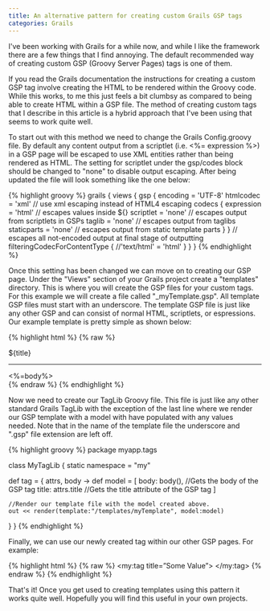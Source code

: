 ```yaml
---
title: An alternative pattern for creating custom Grails GSP tags
categories: Grails
---
```


I've been working with Grails for a while now, and while I like the framework there
are a few things that I find annoying. The default recommended way of creating
custom GSP (Groovy Server Pages) tags is one of them.

If you read the Grails documentation the instructions for creating a custom GSP tag
 involve creating the HTML to be rendered within the Groovy code. While this works,
 to me this just feels a bit clumbsy as compared to being able to create HTML within
  a GSP file. The method of creating custom tags that I describe in this article is
  a hybrid approach that I've been using that seems to work quite well.

To start out with this method we need to change the Grails Config.groovy file. By
default any content output from a scriptlet (i.e. <%= expression %>) in a GSP page
will be escaped to use XML entities rather than being rendered as HTML. The setting
for scriptlet under the gsp/codes block should be changed to "none" to disable output
escaping. After being updated the file will look something like the one below:

{% highlight groovy %}
grails {
  views {
    gsp {
      encoding = 'UTF-8'
      htmlcodec = 'xml' // use xml escaping instead of HTML4 escaping
      codecs {
        expression = 'html' // escapes values inside ${}
        scriptlet = 'none' // escapes output from scriptlets in GSPs
        taglib = 'none' // escapes output from taglibs
        staticparts = 'none' // escapes output from static template parts
      }
    }
    // escapes all not-encoded output at final stage of outputting
    filteringCodecForContentType {
        //'text/html' = 'html'
    }
  }
}
{% endhighlight %}

Once this setting has been changed we can move on to creating our GSP page. Under
the "Views" section of your Grails project create a "templates" directory. This
is where you will create the GSP files for your custom tags. For this example we
will create a file called "\_myTemplate.gsp". All template GSP files must start
with an underscore. The template GSP file is just like any other GSP and can
consist of normal HTML, scriptlets, or espressions. Our example template is pretty
simple as shown below:

{% highlight html %}
{% raw %}
<div>
  ${title}
  <hr />
  <%=body%>
</div>
{% endraw %}
{% endhighlight %}

Now we need to create our TagLib Groovy file. This file is just like any other
standard Grails TagLib with the exception of the last line where we render our
GSP template with a model with have populated with any values needed. Note that
in the name of the template file the underscore and ".gsp" file extension are
left off.

{% highlight groovy %}
package myapp.tags

class MyTagLib {
  static namespace = "my"

  def tag = { attrs, body ->
    def model = [
      body: body(), //Gets the body of the GSP tag
      title: attrs.title //Gets the title attribute of the GSP tag
    ]

    //Render our template file with the model created above.
    out << render(template:"/templates/myTemplate", model:model)
  }
}
{% endhighlight %}

Finally, we can use our newly created tag within our other GSP pages. For example:

{% highlight html %}
{% raw %}
<my:tag title=”Some Value”>
    <!-- Content Here -->
</my:tag>
{% endraw %}
{% endhighlight %}

That's it! Once you get used to creating templates using this pattern it works
quite well. Hopefully you will find this useful in your own projects.

